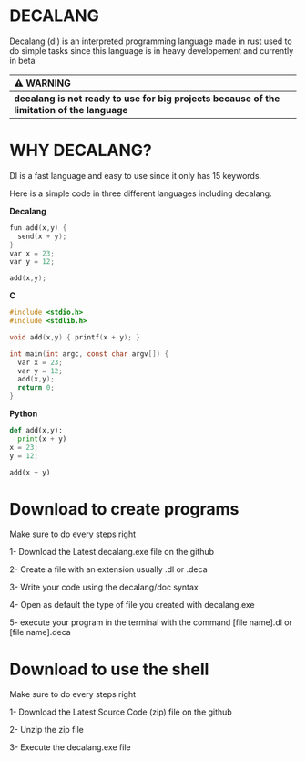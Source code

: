 # DECALANG

Decalang (dl) is an interpreted programming language made in rust used to do simple tasks since this language is in heavy developement and currently in beta 


|                                  :warning: WARNING                                  |
|:------------------------------------------------------------------------------------|
| **decalang is not ready to use for big projects because of the limitation of the language**   |


# WHY DECALANG?

Dl is a fast language and easy to use since it only has 15 keywords.

Here is a simple code in three different languages including decalang.

**Decalang**

```c
fun add(x,y) { 
  send(x + y); 
}
var x = 23;
var y = 12;

add(x,y);
```

**C**

```c
#include <stdio.h>
#include <stdlib.h>

void add(x,y) { printf(x + y); }

int main(int argc, const char argv[]) {
  var x = 23;
  var y = 12;
  add(x,y);
  return 0;
}
```

**Python**

```python
def add(x,y): 
  print(x + y)
x = 23;
y = 12;

add(x + y)
```

# Download to create programs


Make sure to do every steps right

1- Download the Latest decalang.exe file on the github

2- Create a file with an extension usually .dl or .deca

3- Write your code using the decalang/doc syntax

4- Open as default the type of file you created with decalang.exe

5- execute your program in the terminal with the command [file name].dl or [file name].deca

# Download to use the shell


Make sure to do every steps right

1- Download the Latest Source Code (zip) file on the github

2- Unzip the zip file

3- Execute the decalang.exe file
